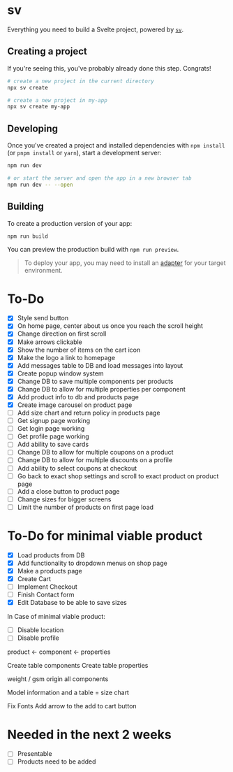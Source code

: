 # sv

Everything you need to build a Svelte project, powered by [`sv`](https://github.com/sveltejs/cli).

## Creating a project

If you're seeing this, you've probably already done this step. Congrats!

```bash
# create a new project in the current directory
npx sv create

# create a new project in my-app
npx sv create my-app
```

## Developing

Once you've created a project and installed dependencies with `npm install` (or `pnpm install` or `yarn`), start a development server:

```bash
npm run dev

# or start the server and open the app in a new browser tab
npm run dev -- --open
```

## Building

To create a production version of your app:

```bash
npm run build
```

You can preview the production build with `npm run preview`.

> To deploy your app, you may need to install an [adapter](https://svelte.dev/docs/kit/adapters) for your target environment.

# To-Do
- [x] Style send button
- [x] On home page, center about us once you reach the scroll height
- [x] Change direction on first scroll
- [x] Make arrows clickable
- [x] Show the number of items on the cart icon
- [x] Make the logo a link to homepage
- [x] Add messages table to DB and load messages into layout
- [x] Create popup window system
- [x] Change DB to save multiple components per products
- [x] Change DB to allow for multiple properties per component
- [x] Add product info to db and products page
- [x] Create image carousel on product page
- [ ] Add size chart and return policy in products page
- [ ] Get signup page working
- [ ] Get login page working
- [ ] Get profile page working
- [ ] Add ability to save cards
- [ ] Change DB to allow for multiple coupons on a product
- [ ] Change DB to allow for multiple discounts on a profile
- [ ] Add ability to select coupons at checkout
- [ ] Go back to exact shop settings and scroll to exact product on product page
- [ ] Add a close button to product page
- [ ] Change sizes for bigger screens
- [ ] Limit the number of products on first page load

# To-Do for minimal viable product
- [x] Load products from DB
- [x] Add functionality to dropdown menus on shop page
- [x] Make a products page
- [x] Create Cart
- [ ] Implement Checkout
- [ ] Finish Contact form
- [x] Edit Database to be able to save sizes

In Case of minimal viable product:
- [ ] Disable location
- [ ] Disable profile

product <- component <- properties

Create table components
Create table properties

weight / gsm
origin
all components

Model information and a table = size chart

Fix Fonts
Add arrow to the add to cart button

# Needed in the next 2 weeks
- [ ] Presentable
- [ ] Products need to be added